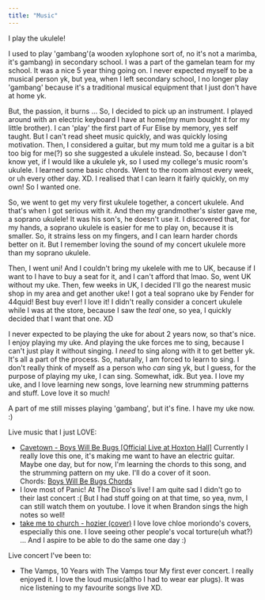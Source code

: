 ```yaml
---
title: "Music"
---
```

I play the ukulele!  

I used to play 'gambang'(a wooden xylophone sort of, no it's not a marimba, it's gambang) in secondary school. I was a part of the gamelan team for my school. It was a nice 5 year thing going on. I never expected myself to be a musical person yk, but yea, when I left secondary school, I no longer play 'gambang' because it's a traditional musical equipment that I just don't have at home yk.  

But, the passion, it burns ... So, I decided to pick up an instrument. I played around with an electric keyboard I have at home(my mum bought it for my little brother). I can 'play' the first part of Fur Elise by memory, yes self taught. But I can't read sheet music quickly, and was quickly losing motivation. Then, I considered a guitar, but my mum told me a guitar is a bit too big for me(?) so she suggested a ukulele instead. So, because I don't know yet, if I would like a ukulele yk, so I used my college's music room's ukulele. I learned some basic chords. Went to the room almost every week, or uh every other day. XD. I realised that I can learn it fairly quickly, on my own! So I wanted one.   

So, we went to get my very first ukulele together, a concert ukulele. And that's when I got serious with it. And then my grandmother's sister gave me, a soprano ukulele! It was his son's, he doesn't use it. I discovered that, for my hands, a soprano ukulele is easier for me to play on, because it is smaller. So, it strains less on my fingers, and I can learn harder chords better on it. But I remember loving the sound of my concert ukulele more than my soprano ukulele.  

Then, I went uni! And I couldn't bring my ukelele with me to UK, because if I want to I have to buy a seat for it, and I can't afford that lmao. So, went UK without my uke. Then, few weeks in UK, I decided I'll go the nearest music shop in my area and get another uke! I got a teal soprano uke by Fender for 44quid! Best buy ever! I love it! I didn't really consider a concert ukulele while I was at the store, because I saw the *teal* one, so yea, I quickly decided that I want that one. XD  

I never expected to be playing the uke for about 2 years now, so that's nice. I enjoy playing my uke. And playing the uke forces me to sing, because I can't just play it without singing. I *need* to sing along with it to get better yk. It's all a part of the process. So, naturally, I am forced to learn to sing. I don't really think of myself as a person who *can* sing yk, but I guess, for the purpose of playing my uke, I can sing. Somewhat, idk. But yea. I love my uke, and I love learning new songs, love learning new strumming patterns and stuff. Love love it so much!  

A part of me still misses playing 'gambang', but it's fine. I have my uke now. :)  

Live music that I just LOVE:  
- [Cavetown - Boys Will Be Bugs [Official Live at Hoxton Hall]](https://www.youtube.com/watch?v=c31Fd0QFNLE)
	Currently I really love this one, it's making me want to have an electric guitar. Maybe one day, but for now, I'm learning the chords to this song, and the strumming pattern on my uke. I'll do a cover of it soon.   
	Chords: [Boys Will Be Bugs Chords](https://tabs.ultimate-guitar.com/tab/cavetown/boys-will-be-bugs-chords-2541447)
- I love most of Panic! At The Disco's live! I am quite sad I didn't go to their last concert :( But I had stuff going on at that time, so yea, nvm, I can still watch them on youtube. 
	I love it when Brandon sings the high notes so well!
- [take me to church - hozier (cover)](https://www.youtube.com/watch?v=pRcdEB6uSsQ)
	I love love chloe moriondo's covers, especially this one. I love seeing other people's vocal torture(uh what?) ... And I aspire to be able to do the same one day :)   

Live concert I've been to:  
- The Vamps, 10 Years with The Vamps tour
	My first ever concert. I really enjoyed it. I love the loud music(altho I had to wear ear plugs). It was nice listening to my favourite songs live XD.  